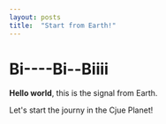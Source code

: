 ```yaml
---
layout: posts
title:  "Start from Earth!"
---
```


# Bi----Bi--Biiii

**Hello world**, this is the signal from Earth.

Let's start the journy in the Cjue Planet!